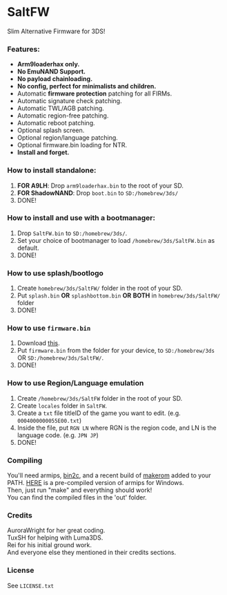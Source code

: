 # SaltFW

Slim Alternative Firmware for 3DS!  
### Features: 
- **Arm9loaderhax only.**
- **No EmuNAND Support.**
- **No payload chainloading.**
- **No config, perfect for minimalists and children.**
- Automatic **firmware protection** patching for all FIRMs.
- Automatic signature check patching.
- Automatic TWL/AGB patching.
- Automatic region-free patching.
- Automatic reboot patching.
- Optional splash screen.
- Optional region/language patching.
- Optional firmware.bin loading for NTR.
- **Install and forget.**

### How to install standalone:
1. **FOR A9LH**: Drop `arm9loaderhax.bin` to the root of your SD.
2. **FOR ShadowNAND**: Drop `boot.bin` to `SD:/homebrew/3ds/`
3. DONE!

### How to install and use with a bootmanager:
1. Drop `SaltFW.bin` to `SD:/homebrew/3ds/`.
2. Set your choice of bootmanager to load `/homebrew/3ds/SaltFW.bin` as default.
3. DONE!

### How to use splash/bootlogo
1. Create `homebrew/3ds/SaltFW/` folder in the root of your SD.
2. Put `splash.bin` **OR** `splashbottom.bin` **OR** **BOTH** in `homebrew/3ds/SaltFW/` folder
3. DONE!

### How to use `firmware.bin`
1. Download [this](http://www70.zippyshare.com/v/Fbj6n1vB/file.html).
2. Put `firmware.bin` from the folder for your device, to `SD:/homebrew/3ds` OR `SD:/homebrew/3ds/SaltFW/`.
3. DONE!

### How to use Region/Language emulation
1. Create `/homebrew/3ds/SaltFW` folder in the root of your SD.
2. Create `locales` folder in `SaltFW`.
3. Create a `txt` file titleID of the game you want to edit. (e.g. `0004000000055E00.txt`)
4. Inside the file, put `RGN LN` where RGN is the region code, and LN is the language code. (e.g. `JPN JP`)
5. DONE!

### Compiling
You'll need armips, [bin2c](https://sourceforge.net/projects/bin2c/), and a recent build of [makerom](https://github.com/profi200/Project_CTR) added to your PATH. [HERE](http://www91.zippyshare.com/v/ePGpjk9r/file.html) is a pre-compiled version of armips for Windows.  
Then, just run "make" and everything should work!  
You can find the compiled files in the 'out' folder.

### Credits
AuroraWright for her great coding.  
TuxSH for helping with Luma3DS.  
Rei for his initial ground work.  
And everyone else they mentioned in their credits sections.  

### License
See `LICENSE.txt`
